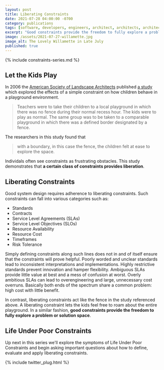```yaml
---
layout: post
title: Liberating Constraints
date: 2021-07-28 04:00:00 -0700
category: publications
tags: [software, developers, engineers, architect, architects, architecture, design, system, constraint, liberate, liberty, freedom, creative, creativity, standard]
excerpt: "Good constraints provide the freedom to fully explore a problem or solution space."
image: /assets/2021-07-27-willamette.jpg
image_alt: The Lovely Willamette in Late July
published: true
---
```


{% include constraints-series.md %}

## Let the Kids Play

In 2006 the [American Society of Landscape Architects](https://asla.org) published [a study](https://www.asla.org/awards/2006/studentawards/282.html) which explored the effects of a simple constraint on how children behave in a playground environment. 

> Teachers were to take their children to a local playground in which there was no fence during their normal recess hour.  The kids were to play as normal.  The same group was to be taken to a comparable playground in which there was a defined border designated by a fence.

The researchers in this study found that 

> with a boundary, in this case the fence, the children felt at ease to explore the space.

Individals often see constraints as frustrating obstacles. This study demonstrates that **a certain class of constraints provides liberation**.

## Liberating Constraints

Good system design requires adherence to liberating constraints. Such constraints can fall into various categories such as:

- Standards
- Contracts
- Service Level Agreements (SLAs)
- Service Level Objectives (SLOs)
- Resource Availability
- Resource Cost
- Timeframes
- Risk Tolerance

Simply defining constraints along such lines does not in and of itself ensure that the constraints will prove helpful. Poorly worded and unclear standards lead to inconsistent interpretations and implementations. Highly restrictive standards prevent innovation and hamper flexibility. Ambiguous SLAs provide little value at best and a mess of confusion at worst. Overly ambitious SLAs can lead to overengineering and large, unnecessary cost overruns. Basically both ends of the spectrum share a common problem: high cost with little benefit.

In contrast, liberating constraints act like the fence in the study referenced above. A liberating constraint lets the kids feel free to roam about the entire playground. In a similar fashion, **good constraints provide the freedom to fully explore a problem or solution space**.

## Life Under Poor Constraints

Up next in this series we'll explore the symptoms of Life Under Poor Constraints and begin asking important questions about how to define, evaluate and apply liberating constraints.

{% include twitter_plug.html %}
